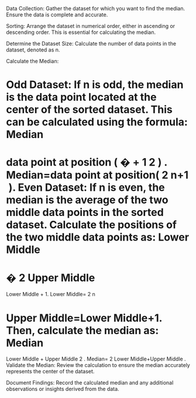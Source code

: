 Data Collection: Gather the dataset for which you want to find the median. Ensure the data is complete and accurate.

Sorting: Arrange the dataset in numerical order, either in ascending or descending order. This is essential for calculating the median.

Determine the Dataset Size: Calculate the number of data points in the dataset, denoted as n.

Calculate the Median:

Odd Dataset: If n is odd, the median is the data point located at the center of the sorted dataset. This can be calculated using the formula:
Median
=
data point at position
(
�
+
1
2
)
.
Median=data point at position( 
2
n+1
​
 ).
Even Dataset: If n is even, the median is the average of the two middle data points in the sorted dataset. Calculate the positions of the two middle data points as:
Lower Middle
=
�
2
Upper Middle
=
Lower Middle
+
1.
Lower Middle= 
2
n
​
 
Upper Middle=Lower Middle+1.
Then, calculate the median as:
Median
=
Lower Middle
+
Upper Middle
2
.
Median= 
2
Lower Middle+Upper Middle
​
 .
Validate the Median: Review the calculation to ensure the median accurately represents the center of the dataset.

Document Findings: Record the calculated median and any additional observations or insights derived from the data.

